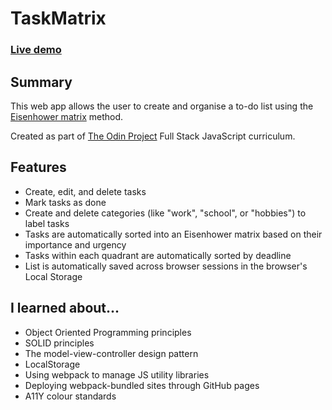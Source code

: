# TaskMatrix

### [Live demo](https://s-hens.github.io/taskmatrix/)

## Summary

This web app allows the user to create and organise a to-do list using the [Eisenhower matrix](https://todoist.com/productivity-methods/eisenhower-matrix) method.

Created as part of [The Odin Project](https://www.theodinproject.com/) Full Stack JavaScript curriculum.

## Features

- Create, edit, and delete tasks
- Mark tasks as done
- Create and delete categories (like "work", "school", or "hobbies") to label tasks
- Tasks are automatically sorted into an Eisenhower matrix based on their importance and urgency
- Tasks within each quadrant are automatically sorted by deadline
- List is automatically saved across browser sessions in the browser's Local Storage

## I learned about...

- Object Oriented Programming principles
- SOLID principles
- The model-view-controller design pattern
- LocalStorage
- Using webpack to manage JS utility libraries
- Deploying webpack-bundled sites through GitHub pages
- A11Y colour standards
